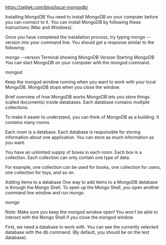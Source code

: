 https://zellwk.com/blog/local-mongodb/

Installing MongoDB
You need to install MongoDB on your computer before you can connect to it. You can install MongoDB by following these instructions (Mac and Windows).

Once you have completed the installation process, try typing mongo --version into your command line. You should get a response similar to the following:

mongo --version
Terminal showing MongoDB Version
Starting MongoDB
You can start MongoDB on your computer with the mongod command.

mongod

Keep the mongod window running when you want to work with your local MongoDB. MongoDB stops when you close the window.

Brief overview of how MongoDB works
MongoDB lets you store things (called documents) inside databases. Each database contains multiple collections.

To make it easier to understand, you can think of MongoDB as a building. It contains many rooms.

Each room is a database. Each database is responsible for storing information about one application. You can store as much information as you want.

You have an unlimited supply of boxes in each room. Each box is a collection. Each collection can only contain one type of data.

For example, one collection can be used for books, one collection for users, one collection for toys, and so on.

Adding items to a database
One way to add items to a MongoDB database is through the Mongo Shell. To open up the Mongo Shell, you open another command line window and run mongo.

mongo

Note: Make sure you keep the mongod window open! You won’t be able to interact with the Mongo Shell if you close the mongod window.

First, we need a database to work with. You can see the currently selected database with the db command. (By default, you should be on the test database).